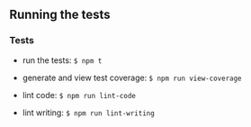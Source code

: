## Running the tests

### Tests

- run the tests: `$ npm t`
- generate and view test coverage: `$ npm run view-coverage`

- lint code: `$ npm run lint-code`
- lint writing: `$ npm run lint-writing`
